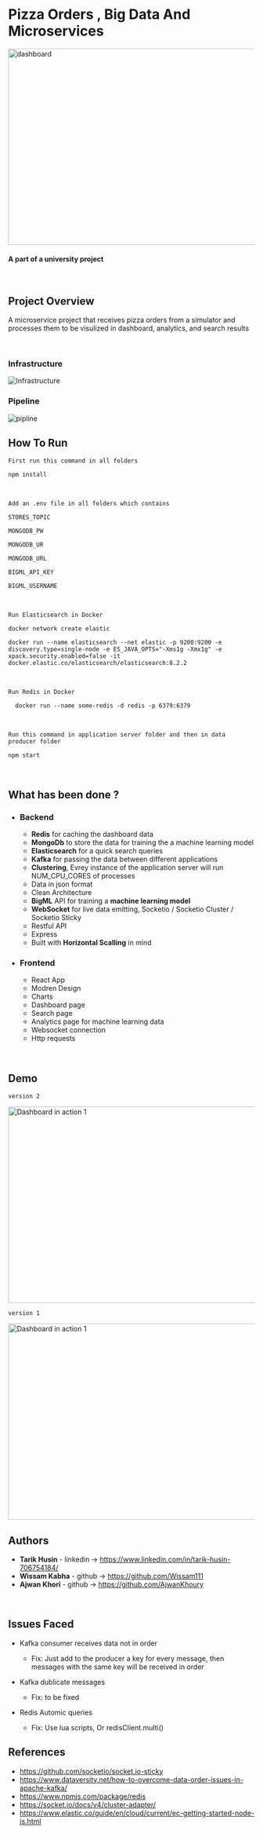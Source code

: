 



# Pizza Orders , Big Data And Microservices 


<img src="https://user-images.githubusercontent.com/10331972/224487463-e143ea77-5afa-4778-817c-fee5441737cd.png" width="600" height="400" title="dashboard">

#### A part of a university project

</br>

## Project Overview

A microservice project that receives pizza orders from a simulator and processes them to be visulized in dashboard, analytics, and search results

</br>

### Infrastructure

<img src="https://user-images.githubusercontent.com/10331972/224487482-d33a8fc4-870e-4a42-95e1-6784c564f609.png" title="Infrastructure">

</br>

### Pipeline

<img src="https://user-images.githubusercontent.com/10331972/224487490-920793ee-d935-4fa8-a381-38df294e58c3.png"  title="pipline">

## How To Run

`First run this command in all folders`

    npm install

<br/>

`Add an .env file in all folders which contains`

    STORES_TOPIC

    MONGODB_PW

    MONGODB_UR

    MONGODB_URL

    BIGML_API_KEY 

    BIGML_USERNAME

</br>

`Run Elasticsearch in Docker `

    docker network create elastic

    docker run --name elasticsearch --net elastic -p 9200:9200 -e discovery.type=single-node -e ES_JAVA_OPTS="-Xms1g -Xmx1g" -e xpack.security.enabled=false -it 
    docker.elastic.co/elasticsearch/elasticsearch:8.2.2

</br>


`Run Redis in Docker `

      docker run --name some-redis -d redis -p 6379:6379

</br>


`Run this command in application server folder and then in data producer folder`

    npm start

</br>





## What has been done ?

- ### Backend

    - **Redis** for caching the dashboard data
    - **MongoDb** to store the data for training the a machine learning model
    - **Elasticsearch** for a quick search queries
    - **Kafka** for passing the data between different applications
    - **Clustering**, Evrey instance of the application server will run NUM_CPU_CORES of processes
    - Data in json format
    - Clean Architecture
    - **BigML** API for training a **machine learning model**
    - **WebSocket** for live data emitting, Socketio / Socketio Cluster / Socketio Sticky
    - Restful API
    - Express
    - Built with **Horizontal Scalling** in mind



- ### Frontend

  - React App
  - Modren Design
  - Charts
  - Dashboard page
  - Search page 
  - Analytics page for machine learning data
  - Websocket connection
  - Http requests
    



</br>

## Demo

`version 2`

<img src="https://user-images.githubusercontent.com/10331972/224487521-4b6f362a-1cc3-485a-bc68-74b56d93f77d.gif" width="600" height="400" title="Dashboard in action 1">


`version 1`

<img src="https://user-images.githubusercontent.com/10331972/224487524-6724c31b-4b10-4642-9343-44afafe6e95e.gif" width="600" height="400" title="Dashboard in action 1">

</br>

## Authors

* **Tarik Husin**  - linkedin -> https://www.linkedin.com/in/tarik-husin-706754184/
* **Wissam Kabha**  - github -> https://github.com/Wissam111
* **Ajwan Khori**  - github -> https://github.com/AjwanKhoury

</br>


## Issues Faced

- Kafka consumer receives data not in order

    - Fix: Just add to the producer a key for every message, then messages with the same key will be received in order

- Kafka dublicate messages

    - Fix: to be fixed 


- Redis Automic queries

    - Fix: Use lua scripts, Or redisClient.multi()


## References

- https://github.com/socketio/socket.io-sticky
- https://www.dataversity.net/how-to-overcome-data-order-issues-in-apache-kafka/
- https://www.npmjs.com/package/redis
- https://socket.io/docs/v4/cluster-adapter/
- https://www.elastic.co/guide/en/cloud/current/ec-getting-started-node-js.html